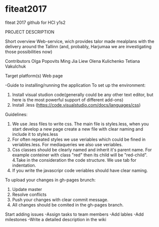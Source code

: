 # fiteat2017
fiteat 2017 github for HCI y1s2

PROJECT DESCRIPTION

Short overview
Web-service, wich provides talor made mealplans with the delivery around the Tallinn (and, probably, Harjumaa we are investigating those possibilities now)

 Contributors
 Olga Popovits
 Ming Jia Liew
 Olena Kulichenko
 Tetiana Vakulchuk
 
 Target platform(s)
 Web page
 
 -Guide to installing/running the application
 To set up the environment:
 1. Install visual studion code(generally could be any other text editor, but here is the most powerful support of different add-ons)
 2. Install .less (https://code.visualstudio.com/docs/languages/css)
 
 Guidelines:
 1. We use .less files to write css. The main file is styles.less, when you start develop a new page create a new file with clear naming and include it to styles.less
 2. For often repeated styles we use veriables which could be fined in veriables.less. For mediaqueries we also use veriables.
 3. Css classes should be clearly named and inherit it's parent name. For example conteiner with class "red" then its child will be "red-child".
 4.Take in the consideration the code structure. We use tab for indentation. 
 5. If you write the javascripr code veriables should have clear naming.
 
 To upload your changes in gh-pages brunch:
 1. Update master
 2. Resolve conflicts
 3. Push your changes with clear commit message. 
 4. All changes should be comited in the gh-pages branch. 
 
 
 
 Start adding issues
 -Assign tasks to team members
 -Add lables
 -Add milestones
 -Write a detailed description in the wiki
 
 
 
